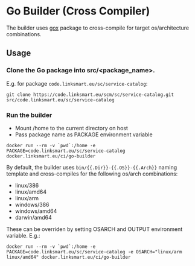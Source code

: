 # Go Builder (Cross Compiler)
The builder uses [gox](https://github.com/mitchellh/gox) package to cross-compile for target os/architecture combinations.

## Usage
### Clone the Go package into src/<package_name>. 
E.g. for package `code.linksmart.eu/sc/service-catalog`:
```
git clone https://code.linksmart.eu/scm/sc/service-catalog.git src/code.linksmart.eu/sc/service-catalog
```

### Run the builder
* Mount /home to the current directory on host
* Pass package name as PACKAGE environment variable
```
docker run --rm -v `pwd`:/home -e PACKAGE=code.linksmart.eu/sc/service-catalog docker.linksmart.eu/ci/go-builder
```
By default, the builder uses `bin/{{.Dir}}-{{.OS}}-{{.Arch}}` naming template and cross-compiles for the following os/arch combinations:
* linux/386 
* linux/amd64 
* linux/arm 
* windows/386
* windows/amd64
* darwin/amd64 

These can be overriden by setting OSARCH and OUTPUT environment variable. E.g.:
```
docker run --rm -v `pwd`:/home -e PACKAGE=code.linksmart.eu/sc/service-catalog -e OSARCH="linux/arm linux/amd64" docker.linksmart.eu/ci/go-builder
```